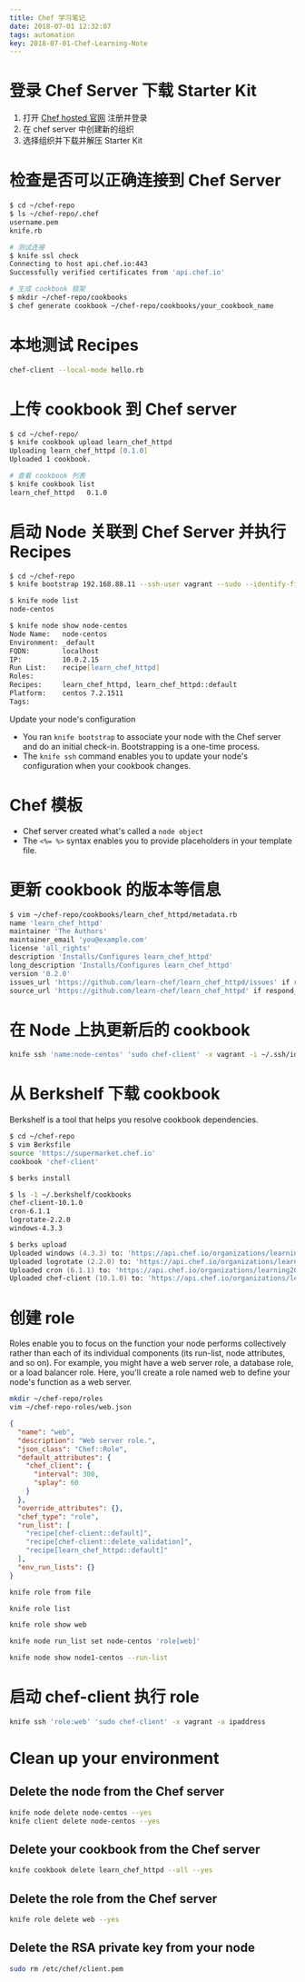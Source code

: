```yaml
---
title: Chef 学习笔记
date: 2018-07-01 12:32:07
tags: automation
key: 2018-07-01-Chef-Learning-Note
---
```


# 登录 Chef Server 下载 Starter Kit

1. 打开 [Chef hosted 官网](https://manage.chef.io/signup) 注册并登录
2. 在 chef server 中创建新的组织
3. 选择组织并下载并解压 Starter Kit

# 检查是否可以正确连接到 Chef Server

```zsh
$ cd ~/chef-repo
$ ls ~/chef-repo/.chef
username.pem
knife.rb

# 测试连接
$ knife ssl check
Connecting to host api.chef.io:443
Successfully verified certificates from 'api.chef.io'

# 生成 cookbook 框架
$ mkdir ~/chef-repo/cookbooks
$ chef generate cookbook ~/chef-repo/cookbooks/your_cookbook_name
```

# 本地测试 Recipes

```zsh
chef-client --local-mode hello.rb
```

# 上传 cookbook 到 Chef server

```zsh
$ cd ~/chef-repo/
$ knife cookbook upload learn_chef_httpd
Uploading learn_chef_httpd [0.1.0]
Uploaded 1 cookbook.

# 查看 cookbook 列表
$ knife cookbook list
learn_chef_httpd   0.1.0
```

# 启动 Node 关联到 Chef Server 并执行 Recipes

```zsh
$ cd ~/chef-repo
$ knife bootstrap 192.168.88.11 --ssh-user vagrant --sudo --identify-file ~/.ssh/id_rsa --node-name node-centos --run-list 'recipe[learn_chef_httpd]'

$ knife node list
node-centos

$ knife node show node-centos
Node Name:   node-centos
Environment: _default
FQDN:        localhost
IP:          10.0.2.15
Run List:    recipe[learn_chef_httpd]
Roles:
Recipes:     learn_chef_httpd, learn_chef_httpd::default
Platform:    centos 7.2.1511
Tags:
```

Update your node's configuration

- You ran `knife bootstrap` to associate your node with the Chef server and do an initial check-in. Bootstrapping is a one-time process.
- The `knife ssh` command enables you to update your node's configuration when your cookbook changes.

# Chef 模板

- Chef server created what's called a `node object`
- The `<%= %>` syntax enables you to provide placeholders in your template file.

# 更新 cookbook 的版本等信息

```zsh
$ vim ~/chef-repo/cookbooks/learn_chef_httpd/metadata.rb
name 'learn_chef_httpd'
maintainer 'The Authors'
maintainer_email 'you@example.com'
license 'all_rights'
description 'Installs/Configures learn_chef_httpd'
long_description 'Installs/Configures learn_chef_httpd'
version '0.2.0'
issues_url 'https://github.com/learn-chef/learn_chef_httpd/issues' if respond_to?(:issues_url)
source_url 'https://github.com/learn-chef/learn_chef_httpd' if respond_to?(:source_url)
```

# 在 Node 上执更新后的 cookbook

```zsh
knife ssh 'name:node-centos' 'sudo chef-client' -x vagrant -i ~/.ssh/id_rsa -a ipaddress
```

# 从 Berkshelf 下载 cookbook

Berkshelf is a tool that helps you resolve cookbook dependencies.

```zsh
$ cd ~/chef-repo
$ vim Berksfile
source 'https://supermarket.chef.io'
cookbook 'chef-client'

$ berks install

$ ls -1 ~/.berkshelf/cookbooks
chef-client-10.1.0
cron-6.1.1
logrotate-2.2.0
windows-4.3.3

$ berks upload
Uploaded windows (4.3.3) to: 'https://api.chef.io/organizations/learning2018'
Uploaded logrotate (2.2.0) to: 'https://api.chef.io/organizations/learning2018'
Uploaded cron (6.1.1) to: 'https://api.chef.io/organizations/learning2018'
Uploaded chef-client (10.1.0) to: 'https://api.chef.io/organizations/learning2018'
```

# 创建 role

Roles enable you to focus on the function your node performs collectively rather than each of its individual components (its run-list, node attributes, and so on). For example, you might have a web server role, a database role, or a load balancer role. Here, you'll create a role named web to define your node's function as a web server.

```zsh
mkdir ~/chef-repo/roles
vim ~/chef-repo-roles/web.json
```

```json
{
  "name": "web",
  "description": "Web server role.",
  "json_class": "Chef::Role",
  "default_attributes": {
    "chef_client": {
      "interval": 300,
      "splay": 60
    }
  },
  "override_attributes": {},
  "chef_type": "role",
  "run_list": [
    "recipe[chef-client::default]",
    "recipe[chef-client::delete_validation]",
    "recipe[learn_chef_httpd::default]"
  ],
  "env_run_lists": {}
}
```

```zsh
knife role from file

knife role list

knife role show web

knife node run_list set node-centos 'role[web]'

knife node show node1-centos --run-list
```

# 启动 chef-client 执行 role

```zsh
knife ssh 'role:web' 'sudo chef-client' -x vagrant -a ipaddress
```

# Clean up your environment

## Delete the node from the Chef server

```zsh
knife node delete node-centos --yes
knife client delete node-centos --yes
```

## Delete your cookbook from the Chef server

```zsh
knife cookbook delete learn_chef_httpd --all --yes
```

## Delete the role from the Chef server

```zsh
knife role delete web --yes
```

## Delete the RSA private key from your node

```zsh
sudo rm /etc/chef/client.pem
```